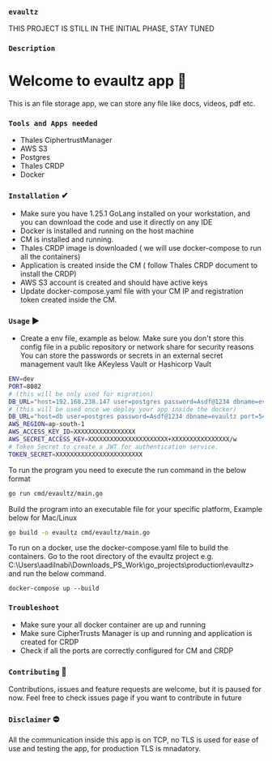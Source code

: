 ### `evaultz`

THIS PROJECT IS STILL IN THE INITIAL PHASE, STAY TUNED

### `Description`

# Welcome to evaultz app 👋

This is an file storage app, we can store any file like docs, videos, pdf etc.

### `Tools and Apps needed`

- Thales CiphertrustManager
- AWS S3
- Postgres
- Thales CRDP
- Docker

### `Installation` ✔

- Make sure you have 1.25.1 GoLang installed on your workstation, and you can download the code and use it directly on any IDE
- Docker is installed and running on the host machine
- CM is installed and running.
- Thales CRDP image is downloaded ( we will use docker-compose to run all the containers)
- Application is created inside the CM ( follow Thales CRDP document to install the CRDP)
- AWS S3 account is created and should have active keys
- Update docker-compose.yaml file with your CM IP and registration token created inside the CM.

### `Usage` ▶

- Create a env file, example as below. Make sure you don't store this config file in a public repository or network share for security reasons
  You can store the passwords or secrets in an external secret management vault like AKeyless Vault or Hashicorp Vault

```bash
ENV=dev
PORT=8082
# (this will be only used for migration)
DB_URL="host=192.168.238.147 user=postgres password=Asdf@1234 dbname=evaultz port=5432 sslmode=disable"
# (this will be used once we deploy your app inside the docker)
DB_URL="host=db user=postgres password=Asdf@1234 dbname=evaultz port=5432 sslmode=disable"
AWS_REGION=ap-south-1
AWS_ACCESS_KEY_ID=XXXXXXXXXXXXXXXXX
AWS_SECRET_ACCESS_KEY=XXXXXXXXXXXXXXXXXXXXXX+XXXXXXXXXXXXXXXX/w
# Token Secret to create a JWT for authentication service.
TOKEN_SECRET=XXXXXXXXXXXXXXXXXXXXXXXX
```

To run the program you need to execute the run command in the below format

```bash
go run cmd/evaultz/main.go
```

Build the program into an executable file for your specific platform, Example below for Mac/Linux

```bash
go build -o evaultz cmd/evaultz/main.go
```

To run on a docker, use the docker-compose.yaml file to build the containers.
Go to the root directory of the evaultz project e.g. C:\Users\aadilnabi\Downloads_PS_Work\go_projects\production\evaultz> and run the below command.

```
docker-compose up --build
```

### `Troubleshoot`

- Make sure your all docker container are up and running
- Make sure CipherTrusts Manager is up and running and application is created for CRDP
- Check if all the ports are correctly configured for CM and CRDP

### `Contributing` 🤝

Contributions, issues and feature requests are welcome, but it is paused for now.
Feel free to check issues page if you want to contribute in future

### `Disclaimer` ⛔

All the communication inside this app is on TCP, no TLS is used for ease of use and testing the app, for production TLS is mnadatory.
